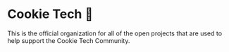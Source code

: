 # Cookie Tech 🍪

This is the official organization for all of the open projects that are used to help support the Cookie Tech Community. 